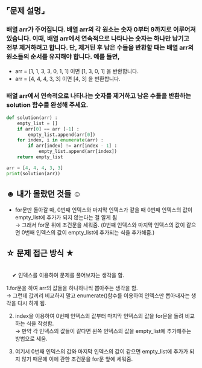 ## ⌜문제 설명⌟
### 배열 arr가 주어집니다. 배열 arr의 각 원소는 숫자 0부터 9까지로 이루어져 있습니다. 이때, 배열 arr에서 연속적으로 나타나는 숫자는 하나만 남기고 전부 제거하려고 합니다. 단, 제거된 후 남은 수들을 반환할 때는 배열 arr의 원소들의 순서를 유지해야 합니다. 예를 들면,

* arr = [1, 1, 3, 3, 0, 1, 1] 이면 [1, 3, 0, 1] 을 반환합니다.
* arr = [4, 4, 4, 3, 3] 이면 [4, 3] 을 반환합니다.
### 배열 arr에서 연속적으로 나타나는 숫자를 제거하고 남은 수들을 반환하는 solution 함수를 완성해 주세요.

```python
def solution(arr) :
    empty_list = []
    if arr[0] == arr [-1] :
        empty_list.append(arr[0])
    for index, i in enumerate(arr) :
        if arr[index] != arr[index - 1] :
            empty_list.append(arr[index])
    return empty_list

arr = [4, 4, 4, 3, 3]
print(solution(arr))
```

## ☻ 내가 몰랐던 것들 ☺︎
* for문만 돌아갈 때, 0번째 인덱스와 마지막 인덱스가 같을 때 0번째 인덱스의 값이 empty_list에 추가가 되지 않는다는 걸 알게 됨
<br> → 그래서 for문 위에 조건문을 세워줌. (0번째 인덱스와 마지막 인덱스의 값이 같으면 0번째 인덱스의 값이 empty_list에 추가되는 식을 추가해줌.)
## ☆ 문제 접근 방식 ★
<br> &nbsp;&nbsp;&nbsp; ✔︎ 인덱스를 이용하여 문제를 풀어보자는 생각을 함.

1.for문을 하여 arr의 값들을 하나하나씩 뽑아주는 생각을 함.
<br> → 그런데 값끼리 비교하지 말고 enumerate()함수를 이용하여 인덱스만 뽑아내자는 생각을 다시 하게 됨.

2. index을 이용하여 0번째 인덱스의 값부터 마지막 인덱스의 값을 for문을 돌려 비교하는 식을 작성함.
<br> → 만약 각 인덱스의 값들이 같다면 왼쪽 인덱스의 값을 empty_list에 추가해주는 방법으로 세움.

3. 여기서 0번째 인덱스의 값와 마지막 인덱스의 값이 같으면 empty_list에 추가가 되지 않기 때문에 이에 관한 조건문을 for문 앞에 세워줌.

